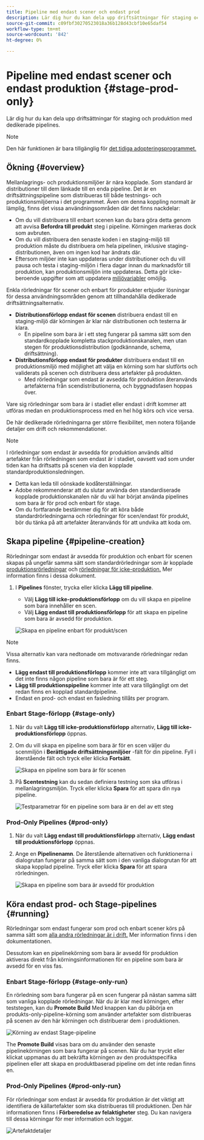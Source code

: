 ```yaml
---
title: Pipeline med endast scener och endast prod
description: Lär dig hur du kan dela upp driftsättningar för staging och produktion med dedikerade pipelines.
source-git-commit: c09fbf30270523018a36b128d43cbf10e65daf54
workflow-type: tm+mt
source-wordcount: '842'
ht-degree: 0%

---
```



# Pipeline med endast scener och endast produktion {#stage-prod-only}

Lär dig hur du kan dela upp driftsättningar för staging och produktion med dedikerade pipelines.

>[!NOTE]
>
>Den här funktionen är bara tillgänglig för [det tidiga adopteringsprogrammet.](/help/release-notes/current.md#early-adoption)

## Ökning {#overview}

Mellanlagrings- och produktionsmiljöer är nära kopplade. Som standard är distributioner till dem länkade till en enda pipeline. Det är en driftsättningspipeline som distribueras till både testnings- och produktionsmiljöerna i det programmet. Även om denna koppling normalt är lämplig, finns det vissa användningsområden där det finns nackdelar:

* Om du vill distribuera till enbart scenen kan du bara göra detta genom att avvisa **Befordra till produkt** steg i pipeline. Körningen markeras dock som avbruten.
* Om du vill distribuera den senaste koden i en staging-miljö till produktion måste du distribuera om hela pipelinen, inklusive staging-distributionen, även om ingen kod har ändrats där.
* Eftersom miljöer inte kan uppdateras under distributioner och du vill pausa och testa i staging-miljön i flera dagar innan du marknadsför till produktion, kan produktionsmiljön inte uppdateras. Detta gör icke-beroende uppgifter som att uppdatera [miljövariabler](/help/getting-started/build-environment.md#environment-variables) omöjlig.

Enkla rörledningar för scener och enbart för produkter erbjuder lösningar för dessa användningsområden genom att tillhandahålla dedikerade driftsättningsalternativ.

* **Distributionsförlopp endast för scenen** distribuera endast till en staging-miljö där körningen är klar när distributionen och testerna är klara.
   * En pipeline som bara är i ett steg fungerar på samma sätt som den standardkopplade kompletta stackproduktionskanalen, men utan stegen för produktionsdistribution (godkännande, schema, driftsättning).
* **Distributionsförlopp endast för produkter** distribuera endast till en produktionsmiljö med möjlighet att välja en körning som har slutförts och validerats på scenen och distribuera dess artefakter på produkten.
   * Med rörledningar som endast är avsedda för produktion återanvänds artefakterna från scendistributionerna, och byggnadsfasen hoppas över.

Vare sig rörledningar som bara är i stadiet eller endast i drift kommer att utföras medan en produktionsprocess med en hel hög körs och vice versa.

De här dedikerade rörledningarna ger större flexibilitet, men notera följande detaljer om drift och rekommendationer.

>[!NOTE]
>
>I rörledningar som endast är avsedda för produktion används alltid artefakter från rörledningen som endast är i stadiet, oavsett vad som under tiden kan ha driftsatts på scenen via den kopplade standardproduktionsledningen.
>
>* Detta kan leda till oönskade kodåterställningar.
>* Adobe rekommenderar att du slutar använda den standardiserade kopplade produktionskanalen när du väl har börjat använda pipelines som bara är för prod och enbart för stage.
>* Om du fortfarande bestämmer dig för att köra både standardrörledningarna och rörledningar för scen/endast för produkt, bör du tänka på att artefakter återanvänds för att undvika att koda om.

## Skapa pipeline {#pipeline-creation}

Rörledningar som endast är avsedda för produktion och enbart för scenen skapas på ungefär samma sätt som standardrörledningar som är kopplade [produktionsrörledningar](/help/using/production-pipelines.md) och [rörledningar för icke-produktion.](/help/using/non-production-pipelines.md) Mer information finns i dessa dokument.

1. I **Pipelines** fönster, trycka eller klicka **Lägg till pipeline**.

   * Välj **Lägg till icke-produktionsförlopp** om du vill skapa en pipeline som bara innehåller en scen.
   * Välj **Lägg endast till produktionsförlopp** för att skapa en pipeline som bara är avsedd för produktion.

   ![Skapa en pipeline enbart för produkt/scen](/help/assets/configure-pipelines/prod-stage-pipelines.png)

>[!NOTE]
>
>Vissa alternativ kan vara nedtonade om motsvarande rörledningar redan finns.
>
>* **Lägg endast till produktionsförlopp** kommer inte att vara tillgängligt om det inte finns någon pipeline som bara är för ett steg.
>* **Lägg till produktionspipeline** kommer inte att vara tillgängligt om det redan finns en kopplad standardpipeline.
>* Endast en prod- och endast en fasledning tillåts per program.

### Enbart Stage-förlopp {#stage-only}

1. När du valt **Lägg till icke-produktionsförlopp** alternativ, **Lägg till icke-produktionsförlopp** öppnas.
1. Om du vill skapa en pipeline som bara är för en scen väljer du scenmiljön i **Berättigade driftsättningsmiljöer** -fält för din pipeline. Fyll i återstående fält och tryck eller klicka **Fortsätt**.

   ![Skapa en pipeline som bara är för scenen](/help/assets/configure-pipelines/stage-only.png)

1. På **Scentestning** kan du sedan definiera testning som ska utföras i mellanlagringsmiljön. Tryck eller klicka **Spara** för att spara din nya pipeline.

   ![Testparametrar för en pipeline som bara är en del av ett steg](/help/assets/configure-pipelines/stage-only-test.png)

### Prod-Only Pipelines {#prod-only}

1. När du valt **Lägg endast till produktionsförlopp** alternativ, **Lägg endast till produktionsförlopp** öppnas.
1. Ange en **Pipelinenamn**. De återstående alternativen och funktionerna i dialogrutan fungerar på samma sätt som i den vanliga dialogrutan för att skapa kopplad pipeline. Tryck eller klicka **Spara** för att spara rörledningen.

   ![Skapa en pipeline som bara är avsedd för produktion](/help/assets/configure-pipelines/prod-only-pipeline.png)

## Köra endast prod- och Stage-pipelines {#running}

Rörledningar som endast fungerar som prod och enbart scener körs på samma sätt som [alla andra rörledningar är i drift.](/help/using/managing-pipelines.md#running-pipelines) Mer information finns i den dokumentationen.

Dessutom kan en pipelinekörning som bara är avsedd för produktion aktiveras direkt från körningsinformationen för en pipeline som bara är avsedd för en viss fas.

### Enbart Stage-förlopp {#stage-only-run}

En rörledning som bara fungerar på en scen fungerar på nästan samma sätt som vanliga kopplade rörledningar. När du är klar med körningen, efter teststegen, kan du **Promote Build** Med knappen kan du påbörja en produkts-only-pipeline-körning som använder artefakter som distribueras på scenen av den här körningen och distribuerar dem i produktionen.

![Körning av endast Stage-pipeline](/help/assets/configure-pipelines/stage-only-pipeline-run.png)

The **Promote Build** visas bara om du använder den senaste pipelinekörningen som bara fungerar på scenen. När du har tryckt eller klickat uppmanas du att bekräfta körningen av den produktspecifika pipelinen eller att skapa en produktbaserad pipeline om det inte redan finns en.

### Prod-Only Pipelines {#prod-only-run}

För rörledningar som endast är avsedda för produktion är det viktigt att identifiera de källartefakter som ska distribueras till produktionen. Den här informationen finns i **Förberedelse av felaktigheter** steg. Du kan navigera till dessa körningar för mer information och loggar.

![Artefaktdetaljer](/help/assets/configure-pipelines/prod-only-pipeline-run.png)
